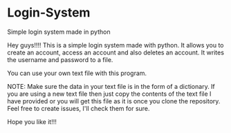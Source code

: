 # Login-System
Simple login system made in python

Hey guys!!!!
This is a simple login system made with python. It allows you to create an account, access an account and also deletes an account.
It writes the username and password to a file.

You can use your own text file with this program.



NOTE: Make sure the data in your text file is in the form of a dictionary. If you are using a new text file then just copy the contents of the text file 
I have provided or you will get this file as it is once you clone the repository. Feel free to create issues, I'll check them for sure.

Hope you like it!!!
